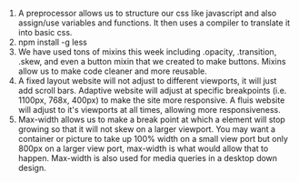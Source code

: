 1. A preprocessor allows us to structure our css like javascript and also assign/use variables and functions. It then uses a compiler to translate it into basic css.
2. npm install -g less
3. We have used tons of mixins this week including .opacity, .transition, .skew, and even a button mixin that we created to make buttons. Mixins allow us to make code cleaner and more reusable.
4. A fixed layout website will not adjust to different viewports, it will just add scroll bars. Adaptive website will adjust at specific breakpoints (i.e. 1100px, 768x, 400px) to make the site more responsive. A fluis website will adjust to it's viewports at all times, allowing more responsiveness. 
5. Max-width allows us to make a break point at which a element will stop growing so that it will not skew on a larger viewport. You may want a container or picture to take up 100% width on a small view port but only 800px on a larger view port, max-width is what would allow that to happen. Max-width is also used for media queries in a desktop down design.